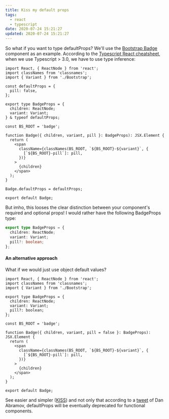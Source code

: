 ```yaml
---
title: Kiss my default props
tags:
  - react
  - typescript
date: 2020-07-24 15:21:27
updated: 2020-07-24 15:21:27
---
```


So what if you want to type defaultProps? We'll use the [Bootstrap Badge](https://getbootstrap.com/docs/4.0/components/badge/) component as an example. According to the [Typescript React cheatsheet](https://react-typescript-cheatsheet.netlify.app/docs/basic/getting-started/default_props), when we use Typescript > 3.0, we have to use type inference:

```tsx
import React, { ReactNode } from 'react';
import classNames from 'classnames';
import { Variant } from './Bootstrap';

const defaultProps = {
  pill: false,
};

export type BadgeProps = {
  children: ReactNode;
  variant: Variant;
} & typeof defaultProps;

const BS_ROOT = 'badge';

function Badge({ children, variant, pill }: BadgeProps): JSX.Element {
  return (
    <span
      className={classNames(BS_ROOT, `${BS_ROOT}-${variant}`, {
        [`${BS_ROOT}-pill`]: pill,
      })}
    >
      {children}
    </span>
  );
}

Badge.defaultProps = defaultProps;

export default Badge;
```

But imho, this looses the clear distinction between your component's required and optional props! I would rather have the following BadgeProps type:

```ts
export type BadgeProps = {
  children: ReactNode;
  variant: Variant;
  pill?: boolean;
};
```

#### An alternative approach

What if we would just use object default values?

```tsx
import React, { ReactNode } from 'react';
import classNames from 'classnames';
import { Variant } from './Bootstrap';

export type BadgeProps = {
  children: ReactNode;
  variant: Variant;
  pill?: boolean;
};

const BS_ROOT = 'badge';

function Badge({ children, variant, pill = false }: BadgeProps): JSX.Element {
  return (
    <span
      className={classNames(BS_ROOT, `${BS_ROOT}-${variant}`, {
        [`${BS_ROOT}-pill`]: pill,
      })}
    >
      {children}
    </span>
  );
}

export default Badge;
```

See easier and simpler ([KISS](https://en.wikipedia.org/wiki/KISS_principle)) and not only that according to a [tweet](https://twitter.com/dan_abramov/status/1133878326358171650) of Dan Abramov, defaultProps will be eventually deprecated for functional components.

